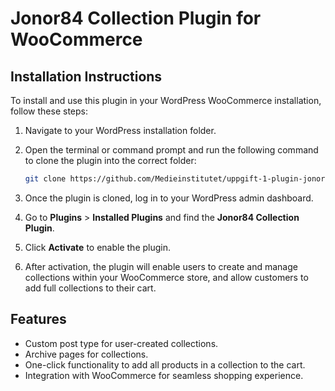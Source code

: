 # Jonor84 Collection Plugin for WooCommerce

## Installation Instructions

To install and use this plugin in your WordPress WooCommerce installation, follow these steps:

1. Navigate to your WordPress installation folder.

2. Open the terminal or command prompt and run the following command to clone the plugin into the correct folder:

    ```bash
    git clone https://github.com/Medieinstitutet/uppgift-1-plugin-jonor84.git wp-content/plugins/jonor84-collection-plugin
    ```

3. Once the plugin is cloned, log in to your WordPress admin dashboard.

4. Go to **Plugins** > **Installed Plugins** and find the **Jonor84 Collection Plugin**.

5. Click **Activate** to enable the plugin.

6. After activation, the plugin will enable users to create and manage collections within your WooCommerce store, and allow customers to add full collections to their cart.

## Features

- Custom post type for user-created collections.
- Archive pages for collections.
- One-click functionality to add all products in a collection to the cart.
- Integration with WooCommerce for seamless shopping experience.
